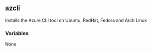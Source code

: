 ## azcli

Installs the Azure CLI tool on Ubuntu, RedHat, Fedora and Arch Linux

### Variables

None
